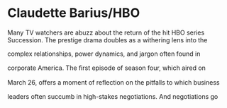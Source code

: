 # Claudette Barius/HBO

Many TV watchers are abuzz about the return of the hit HBO series Succession. The prestige drama doubles as a withering lens into the

complex relationships, power dynamics, and jargon often found in

corporate America. The ﬁrst episode of season four, which aired on

March 26, oﬀers a moment of reﬂection on the pitfalls to which business

leaders often succumb in high-stakes negotiations. And negotiations go
